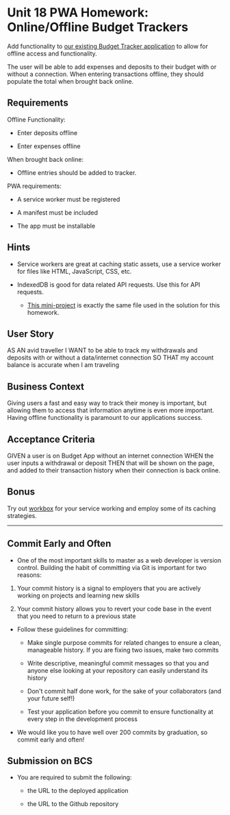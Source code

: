 # Unit 18 PWA Homework: Online/Offline Budget Trackers

Add functionality to [our existing Budget Tracker application](../../17-nosql/3-saturday-indexeddb/activities/26-Stu-Mini-Project/README.md) to allow for offline access and functionality.

The user will be able to add expenses and deposits to their budget with or without a connection. When entering transactions offline, they should populate the total when brought back online.

## Requirements

Offline Functionality:

- Enter deposits offline

- Enter expenses offline

When brought back online:

- Offline entries should be added to tracker.

PWA requirements:

- A service worker must be registered

- A manifest must be included

- The app must be installable

## Hints

- Service workers are great at caching static assets, use a service worker for files like HTML, JavaScript, CSS, etc.

- IndexedDB is good for data related API requests. Use this for API requests.

  - [This mini-project](../../17-nosql\3-saturday-indexeddb\activities\26-Stu-Mini-Project\Solved\public\db.js) is exactly the same file used in the solution for this homework.

## User Story

AS AN avid traveller
I WANT to be able to track my withdrawals and deposits with or without a data/internet connection
SO THAT my account balance is accurate when I am traveling

## Business Context

Giving users a fast and easy way to track their money is important, but allowing them to access that information anytime is even more important. Having offline functionality is paramount to our applications success.

## Acceptance Criteria

GIVEN a user is on Budget App without an internet connection
WHEN the user inputs a withdrawal or deposit
THEN that will be shown on the page, and added to their transaction history when their connection is back online.

## Bonus

Try out [workbox](https://developers.google.com/web/tools/workbox) for your service working and employ some of its caching strategies.

---

## Commit Early and Often

- One of the most important skills to master as a web developer is version control. Building the habit of committing via Git is important for two reasons:

1. Your commit history is a signal to employers that you are actively working on projects and learning new skills

2. Your commit history allows you to revert your code base in the event that you need to return to a previous state

- Follow these guidelines for committing:

  - Make single purpose commits for related changes to ensure a clean, manageable history. If you are fixing two issues, make two commits

  - Write descriptive, meaningful commit messages so that you and anyone else looking at your repository can easily understand its history

  - Don't commit half done work, for the sake of your collaborators (and your future self!)

  - Test your application before you commit to ensure functionality at every step in the development process

- We would like you to have well over 200 commits by graduation, so commit early and often!

## Submission on BCS

- You are required to submit the following:

  - the URL to the deployed application

  - the URL to the Github repository
